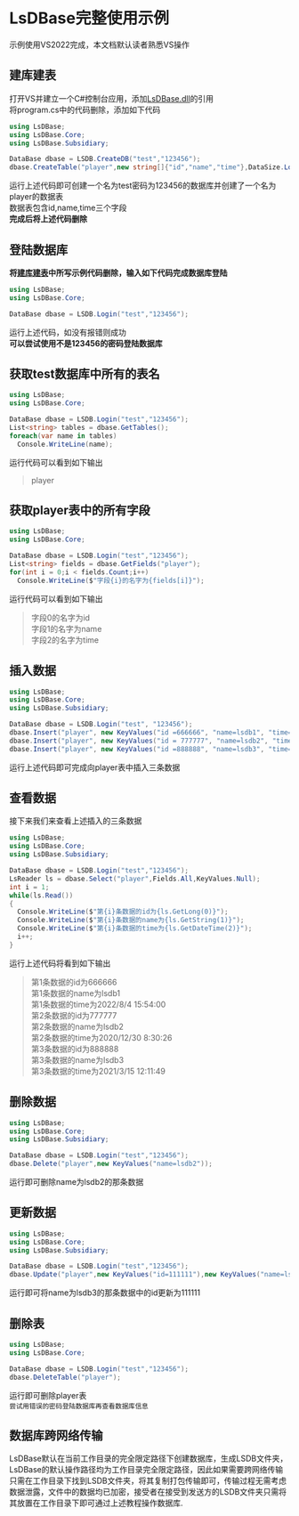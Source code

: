 # LsDBase完整使用示例
示例使用VS2022完成，本文档默认读者熟悉VS操作
## 建库建表
打开VS并建立一个C#控制台应用，添加[LsDBase.dll](https://github.com/1284853081/LsDBase/releases)的引用   
将program.cs中的代码删除，添加如下代码
```C#
using LsDBase;
using LsDBase.Core;
using LsDBase.Subsidiary;

DataBase dbase = LSDB.CreateDB("test","123456");
dbase.CreateTable("player",new string[]{"id","name","time"},DataSize.Long,DataSize.String16,DataSize.String32);
```
运行上述代码即可创建一个名为test密码为123456的数据库并创建了一个名为player的数据表    
数据表包含id,name,time三个字段   
**完成后将上述代码删除**
## 登陆数据库
**将[建库建表](#建库建表)中所写示例代码删除，输入如下代码完成数据库登陆**
```C#
using LsDBase;
using LsDBase.Core;

DataBase dbase = LSDB.Login("test","123456");
```
运行上述代码，如没有报错则成功   
**可以尝试使用不是123456的密码登陆数据库**
## 获取test数据库中所有的表名
```C#
using LsDBase;
using LsDBase.Core;

DataBase dbase = LSDB.Login("test","123456");
List<string> tables = dbase.GetTables();
foreach(var name in tables)
  Console.WriteLine(name);
```
运行代码可以看到如下输出    
> player
## 获取player表中的所有字段
```C#
using LsDBase;
using LsDBase.Core;

DataBase dbase = LSDB.Login("test","123456");
List<string> fields = dbase.GetFields("player");
for(int i = 0;i < fields.Count;i++)
  Console.WriteLine($"字段{i}的名字为{fields[i]}");
```
运行代码可以看到如下输出    
> 字段0的名字为id   
> 字段1的名字为name   
> 字段2的名字为time
## 插入数据
```C#
using LsDBase;
using LsDBase.Core;
using LsDBase.Subsidiary;

DataBase dbase = LSDB.Login("test", "123456");
dbase.Insert("player", new KeyValues("id =666666", "name=lsdb1", "time=2022/8/4 15:54:00"));
dbase.Insert("player", new KeyValues("id = 777777", "name=lsdb2", "time=2020/12/30 8:30:26"));
dbase.Insert("player", new KeyValues("id =888888", "name=lsdb3", "time=2021/3/15 12:11:49"));
```
运行上述代码即可完成向player表中插入三条数据
## 查看数据
接下来我们来查看上述插入的三条数据
```C#
using LsDBase;
using LsDBase.Core;
using LsDBase.Subsidiary;

DataBase dbase = LSDB.Login("test","123456");
LsReader ls = dbase.Select("player",Fields.All,KeyValues.Null);
int i = 1;
while(ls.Read())
{
  Console.WriteLine($"第{i}条数据的id为{ls.GetLong(0)}");
  Console.WriteLine($"第{i}条数据的name为{ls.GetString(1)}");
  Console.WriteLine($"第{i}条数据的time为{ls.GetDateTime(2)}");
  i++;
}
```
运行上述代码将看到如下输出
>第1条数据的id为666666    
>第1条数据的name为lsdb1   
>第1条数据的time为2022/8/4 15:54:00   
>第2条数据的id为777777    
>第2条数据的name为lsdb2   
>第2条数据的time为2020/12/30 8:30:26    
>第3条数据的id为888888    
>第3条数据的name为lsdb3   
>第3条数据的time为2021/3/15 12:11:49
## 删除数据
```C#
using LsDBase;
using LsDBase.Core;
using LsDBase.Subsidiary;

DataBase dbase = LSDB.Login("test","123456");
dbase.Delete("player",new KeyValues("name=lsdb2"));
```
运行即可删除name为lsdb2的那条数据
## 更新数据
```C#
using LsDBase;
using LsDBase.Core;
using LsDBase.Subsidiary;

DataBase dbase = LSDB.Login("test","123456");
dbase.Update("player",new KeyValues("id=111111"),new KeyValues("name=lsdb3"));
```
运行即可将name为lsdb3的那条数据中的id更新为111111
## 删除表
```C#
using LsDBase;
using LsDBase.Core;

DataBase dbase = LSDB.Login("test","123456");
dbase.DeleteTable("player");
```
运行即可删除player表   
`尝试用错误的密码登陆数据库再查看数据库信息`
## 数据库跨网络传输
LsDBase默认在当前工作目录的完全限定路径下创建数据库，生成LSDB文件夹，LsDBase的默认操作路径均为工作目录完全限定路径，因此如果需要跨网络传输只需在工作目录下找到LSDB文件夹，将其复制打包传输即可，传输过程无需考虑数据泄露，文件中的数据均已加密，接受者在接受到发送方的LSDB文件夹只需将其放置在工作目录下即可通过上述教程操作数据库.
